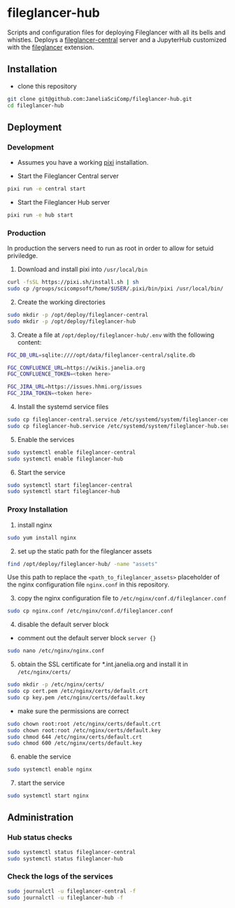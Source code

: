 # fileglancer-hub

Scripts and configuration files for deploying Fileglancer with all its bells and whistles. Deploys a [fileglancer-central](https://github.com/JaneliaSciComp/fileglancer-central) server and a JupyterHub customized with the [fileglancer](https://github.com/JaneliaSciComp/fileglancer) extension.

## Installation

- clone this repository
```bash
git clone git@github.com:JaneliaSciComp/fileglancer-hub.git
cd fileglancer-hub
```

## Deployment

### Development

- Assumes you have a working [pixi](https://pixi.sh) installation.

- Start the Fileglancer Central server
```bash
pixi run -e central start
```

- Start the Fileglancer Hub server
```bash
pixi run -e hub start
```

### Production

In production the servers need to run as root in order to allow for setuid priviledge. 

1. Download and install pixi into `/usr/local/bin`
```bash
curl -fsSL https://pixi.sh/install.sh | sh
sudo cp /groups/scicompsoft/home/$USER/.pixi/bin/pixi /usr/local/bin/
```

2. Create the working directories
```bash
sudo mkdir -p /opt/deploy/fileglancer-central
sudo mkdir -p /opt/deploy/fileglancer-hub
```

3. Create a file at `/opt/deploy/fileglancer-hub/.env` with the following content:
```bash
FGC_DB_URL=sqlite:////opt/data/fileglancer-central/sqlite.db

FGC_CONFLUENCE_URL=https://wikis.janelia.org
FGC_CONFLUENCE_TOKEN=<token here>

FGC_JIRA_URL=https://issues.hhmi.org/issues
FGC_JIRA_TOKEN=<token here>
```

4. Install the systemd service files
```bash
sudo cp fileglancer-central.service /etc/systemd/system/fileglancer-central.service
sudo cp fileglancer-hub.service /etc/systemd/system/fileglancer-hub.service
```
5. Enable the services
```bash
sudo systemctl enable fileglancer-central
sudo systemctl enable fileglancer-hub
```
6. Start the service
```bash
sudo systemctl start fileglancer-central
sudo systemctl start fileglancer-hub
```

### Proxy Installation
1. install nginx
```bash
sudo yum install nginx
```
2. set up the static path for the fileglancer assets
```bash
find /opt/deploy/fileglancer-hub/ -name "assets"
```
Use this path to replace the `<path_to_fileglancer_assets>` placeholder of the nginx configuration file `nginx.conf` in this repository.

3. copy the nginx configuration file to `/etc/nginx/conf.d/fileglancer.conf`
```bash
sudo cp nginx.conf /etc/nginx/conf.d/fileglancer.conf
```
4. disable the default server block
- comment out the default server block `server {}`
```bash
sudo nano /etc/nginx/nginx.conf
```

5. obtain the SSL certificate for *.int.janelia.org and install it in `/etc/nginx/certs/`
```bash
sudo mkdir -p /etc/nginx/certs/
sudo cp cert.pem /etc/nginx/certs/default.crt
sudo cp key.pem /etc/nginx/certs/default.key
```
- make sure the permissions are correct
```bash
sudo chown root:root /etc/nginx/certs/default.crt
sudo chown root:root /etc/nginx/certs/default.key
sudo chmod 644 /etc/nginx/certs/default.crt
sudo chmod 600 /etc/nginx/certs/default.key
```

6. enable the service
```bash
sudo systemctl enable nginx
```
7. start the service
```bash
sudo systemctl start nginx
```

## Administration

### Hub status checks

```bash
sudo systemctl status fileglancer-central
sudo systemctl status fileglancer-hub
```

### Check the logs of the services

```bash
sudo journalctl -u fileglancer-central -f
sudo journalctl -u fileglancer-hub -f
```

